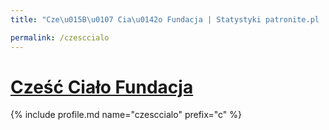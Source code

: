 ```yaml
---
title: "Cze\u015B\u0107 Cia\u0142o Fundacja | Statystyki patronite.pl | Patromierz"

permalink: /czesccialo
---
```


# [Cześć Ciało Fundacja](https://patronite.pl/czesccialo)

{% include profile.md name="czesccialo" prefix="c" %}
